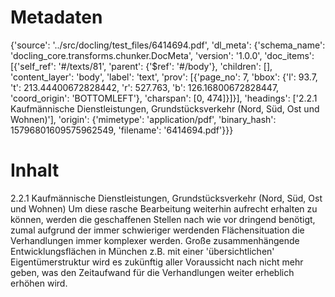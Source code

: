 # Metadaten
{'source': '../src/docling/test_files/6414694.pdf', 'dl_meta': {'schema_name': 'docling_core.transforms.chunker.DocMeta', 'version': '1.0.0', 'doc_items': [{'self_ref': '#/texts/81', 'parent': {'$ref': '#/body'}, 'children': [], 'content_layer': 'body', 'label': 'text', 'prov': [{'page_no': 7, 'bbox': {'l': 93.7, 't': 213.44400672828442, 'r': 527.763, 'b': 126.16800672828447, 'coord_origin': 'BOTTOMLEFT'}, 'charspan': [0, 474]}]}], 'headings': ['2.2.1 Kaufmännische Dienstleistungen, Grundstücksverkehr (Nord, Süd, Ost und Wohnen)'], 'origin': {'mimetype': 'application/pdf', 'binary_hash': 15796801609575962549, 'filename': '6414694.pdf'}}}

# Inhalt
2.2.1 Kaufmännische Dienstleistungen, Grundstücksverkehr (Nord, Süd, Ost und Wohnen)
Um diese rasche Bearbeitung weiterhin aufrecht erhalten zu können, werden die geschaffenen Stellen nach wie vor dringend benötigt, zumal aufgrund der immer schwieriger werdenden Flächensituation die Verhandlungen immer komplexer werden. Große zusammenhängende Entwicklungsflächen in München z.B. mit einer 'übersichtlichen' Eigentümerstruktur wird es zukünftig aller Voraussicht nach nicht mehr geben, was den Zeitaufwand für die Verhandlungen weiter erheblich erhöhen wird.